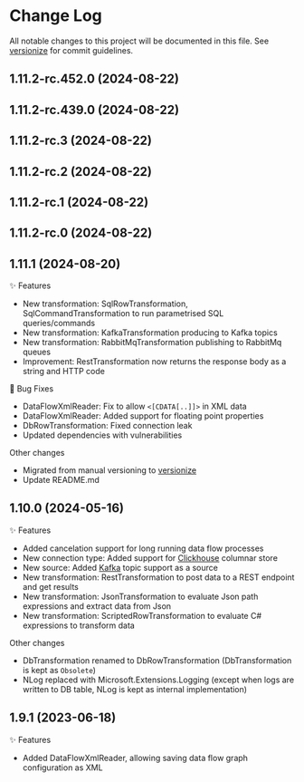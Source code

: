 # Change Log

All notable changes to this project will be documented in this file. See [versionize](https://github.com/versionize/versionize) for commit guidelines.

<a name="1.11.2-rc.452.0"></a>
## 1.11.2-rc.452.0 (2024-08-22)

<a name="1.11.2-rc.439.0"></a>
## 1.11.2-rc.439.0 (2024-08-22)

<a name="1.11.2-rc.3"></a>
## 1.11.2-rc.3 (2024-08-22)

<a name="1.11.2-rc.2"></a>
## 1.11.2-rc.2 (2024-08-22)

<a name="1.11.2-rc.1"></a>
## 1.11.2-rc.1 (2024-08-22)

<a name="1.11.2-rc.0"></a>
## 1.11.2-rc.0 (2024-08-22)

<a name="1.11.1"></a>
## 1.11.1 (2024-08-20)
✨ Features
* New transformation: SqlRowTransformation, SqlCommandTransformation to run parametrised SQL queries/commands
* New transformation: KafkaTransformation producing to Kafka topics
* New transformation: RabbitMqTransformation publishing to RabbitMq queues
* Improvement: RestTransformation now returns the response body as a string and HTTP code

🐛 Bug Fixes
* DataFlowXmlReader: Fix to allow `<[CDATA[..]]>` in XML data
* DataFlowXmlReader: Added support for floating point properties
* DbRowTransformation: Fixed connection leak
* Updated dependencies with vulnerabilities 

Other changes
* Migrated from manual versioning to [versionize](https://github.com/versionize/versionize)
* Update README.md

<a name="1.10.0"></a>
## 1.10.0 (2024-05-16)
✨ Features
* Added cancelation support for long running data flow processes
* New connection type: Added support for [Clickhouse](https://clickhouse.com/docs/) columnar store
* New source: Added [Kafka](https://kafka.apache.org/) topic support as a source
* New transformation: RestTransformation to post data to a REST endpoint and get results
* New transformation: JsonTransformation to evaluate Json path expressions and extract data from Json
* New transformation: ScriptedRowTransformation to evaluate C# expressions to transform data

Other changes
* DbTransformation renamed to DbRowTransformation (DbTransformation is kept as `Obsolete`)
* NLog replaced with Microsoft.Extensions.Logging (except when logs are written to DB table, NLog is kept as internal implementation)

<a name="1.9.1"></a>
## 1.9.1 (2023-06-18)
✨ Features
* Added DataFlowXmlReader, allowing saving data flow graph configuration as XML
